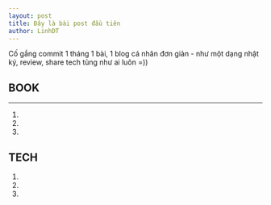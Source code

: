```yaml
---
layout: post
title: Đây là bài post đầu tiên 
author: LinhDT
---
```


Cố gắng commit 1 tháng 1 bài, 1 blog cá nhân đơn giản - như một dạng nhật ký, review, share tech tủng như ai luôn =))

## BOOK
-----

1.
2.
3.

## TECH

1.
2.
3.
